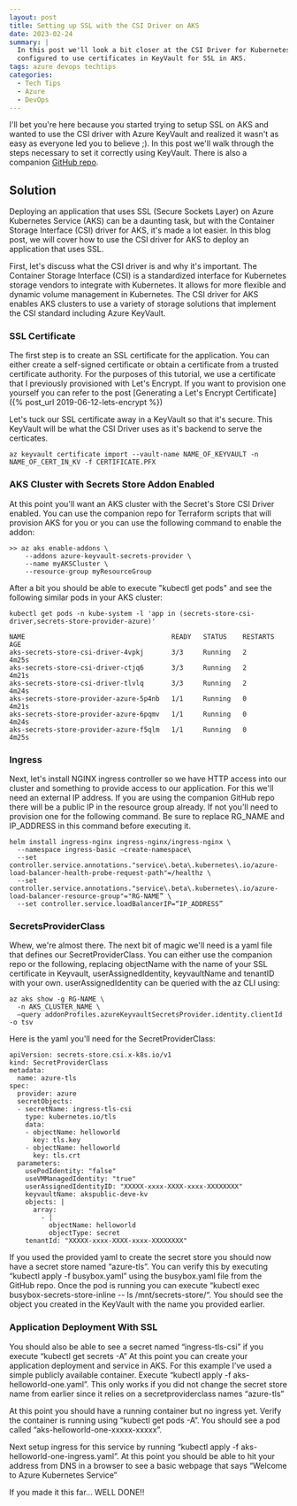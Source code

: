 ```yaml
---
layout: post
title: Setting up SSL with the CSI Driver on AKS 
date: 2023-02-24
summary: |
  In this post we'll look a bit closer at the CSI Driver for Kubernetes and how it can be 
  configured to use certificates in KeyVault for SSL in AKS.
tags: azure devops techtips
categories:
  - Tech Tips
  - Azure
  - DevOps
---
```

I'll bet you're here because you started trying to setup SSL on AKS and wanted to use the CSI driver with Azure KeyVault and realized it wasn't as easy as everyone led you to believe ;).  In this post we'll walk through the steps necessary to set it correctly using KeyVault.  There is also a companion [GitHub repo](http://github.com/brentmcconnell/ssl-with-csi-on-aks).

## Solution

Deploying an application that uses SSL (Secure Sockets Layer) on Azure Kubernetes Service (AKS) can be a daunting task, but with the Container Storage Interface (CSI) driver for AKS, it's made a lot easier. In this blog post, we will cover how to use the CSI driver for AKS to deploy an application that uses SSL.

First, let's discuss what the CSI driver is and why it's important. The Container Storage Interface (CSI) is a standardized interface for Kubernetes storage vendors to integrate with Kubernetes. It allows for more flexible and dynamic volume management in Kubernetes. The CSI driver for AKS enables AKS clusters to use a variety of storage solutions that implement the CSI standard including Azure KeyVault.

### SSL Certificate

The first step is to create an SSL certificate for the application. You can either create a self-signed certificate or obtain a certificate from a trusted certificate authority. For the purposes of this tutorial, we use a certificate that I previously provisioned with Let's Encrypt.  If you want to provision one yourself you can refer to the post [Generating a Let's Encrypt Certificate]({% post_url 2019-06-12-lets-encrypt %})

Let's tuck our SSL certificate away in a KeyVault so that it's secure.  This KeyVault will be what the CSI Driver uses as it's backend to serve the certicates.

```terminal
az keyvault certificate import --vault-name NAME_OF_KEYVAULT -n NAME_OF_CERT_IN_KV -f CERTIFICATE.PFX
```

### AKS Cluster with Secrets Store Addon Enabled

At this point you'll want an AKS cluster with the Secret's Store CSI Driver enabled.  You can use the companion repo for Terraform scripts that will provision AKS for you or you can use the following command to enable the addon:

```terminal
>> az aks enable-addons \
    --addons azure-keyvault-secrets-provider \
    --name myAKSCluster \
    --resource-group myResourceGroup
```

After a bit you should be able to execute "kubectl get pods" and see the following similar pods in your AKS cluster:
```terminal
kubectl get pods -n kube-system -l 'app in (secrets-store-csi-driver,secrets-store-provider-azure)'

NAME                                     READY   STATUS    RESTARTS   AGE
aks-secrets-store-csi-driver-4vpkj       3/3     Running   2          4m25s
aks-secrets-store-csi-driver-ctjq6       3/3     Running   2          4m21s
aks-secrets-store-csi-driver-tlvlq       3/3     Running   2          4m24s
aks-secrets-store-provider-azure-5p4nb   1/1     Running   0          4m21s
aks-secrets-store-provider-azure-6pqmv   1/1     Running   0          4m24s
aks-secrets-store-provider-azure-f5qlm   1/1     Running   0          4m25s

```

### Ingress

Next, let's install NGINX ingress controller so we have HTTP access into our cluster and something to provide access to our application.  For this we'll need an external IP address.  If you are using the companion GitHub repo there will be a public IP in the resource group already.  If not you'll need to provision one for the following command.  Be sure to replace RG_NAME and IP_ADDRESS in this command before executing it.

```terminal
helm install ingress-nginx ingress-nginx/ingress-nginx \
  --namespace ingress-basic —create-namespace\
  --set controller.service.annotations."service\.beta\.kubernetes\.io/azure-load-balancer-health-probe-request-path"=/healthz \
  --set controller.service.annotations."service\.beta\.kubernetes\.io/azure-load-balancer-resource-group"="RG-NAME” \
  --set controller.service.loadBalancerIP=“IP_ADDRESS”
```

### SecretsProviderClass
Whew, we're almost there.  The next bit of magic we'll need is a yaml file that defines our SecretProviderClass.  You can either use the companion repo or the following, replacing objectName with the name of your SSL certificate in Keyvault, userAssignedIdentity, keyvaultName and tenantID with your own.  userAssignedIdentity can be queried with the az CLI using:

```terminal
az aks show -g RG-NAME \
  -n AKS_CLUSTER_NAME \
  —query addonProfiles.azureKeyvaultSecretsProvider.identity.clientId -o tsv
```

Here is the yaml you'll need for the SecretProviderClass:

```terminal
apiVersion: secrets-store.csi.x-k8s.io/v1
kind: SecretProviderClass
metadata:
  name: azure-tls
spec:
  provider: azure
  secretObjects:
  - secretName: ingress-tls-csi
    type: kubernetes.io/tls
    data: 
    - objectName: helloworld
      key: tls.key
    - objectName: helloworld
      key: tls.crt
  parameters:
    usePodIdentity: "false"
    useVMManagedIdentity: "true"
    userAssignedIdentityID: "XXXXX-xxxx-XXXX-xxxx-XXXXXXXX"
    keyvaultName: akspublic-deve-kv
    objects: |
      array:
        - |
          objectName: helloworld
          objectType: secret
    tenantId: "XXXXX-xxxx-XXXX-xxxx-XXXXXXXX"
```

If you used the provided yaml to create the secret store you should now have a secret store named “azure-tls”. You can verify this by executing “kubectl apply -f busybox.yaml” using the busybox.yaml file from the GitHub repo. Once the pod is running you can execute “kubectl exec busybox-secrets-store-inline -- ls /mnt/secrets-store/“. You should see the object you created in the KeyVault with the name you provided earlier.

### Application Deployment With SSL
You should also be able to see a secret named “ingress-tls-csi” if you execute “kubectl get secrets -A”
At this point you can create your application deployment and service in AKS. For this example I’ve used a simple publicly available container. Execute “kubectl apply -f aks-helloworld-one.yaml”. This only works if you did not change the secret store name from earlier since it relies on a secretproviderclass names “azure-tls”

At this point you should have a running container but no ingress yet. Verify the container is running using “kubectl get pods -A”. You should see a pod called “aks-helloworld-one-xxxxx-xxxxx”.

Next setup ingress for this service by running “kubectl apply -f aks-helloworld-one-ingress.yaml”.
At this point you should be able to hit your address from DNS in a browser to see a basic webpage that says “Welcome to Azure Kubernetes Service”

If you made it this far... WELL DONE!!